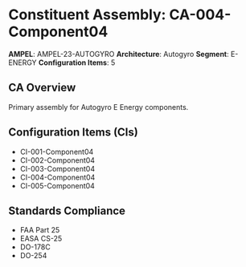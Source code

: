 # Constituent Assembly: CA-004-Component04

**AMPEL**: AMPEL-23-AUTOGYRO
**Architecture**: Autogyro
**Segment**: E-ENERGY
**Configuration Items**: 5

## CA Overview
Primary assembly for Autogyro E Energy components.

## Configuration Items (CIs)
- CI-001-Component04
- CI-002-Component04
- CI-003-Component04
- CI-004-Component04
- CI-005-Component04

## Standards Compliance
- FAA Part 25
- EASA CS-25
- DO-178C
- DO-254
